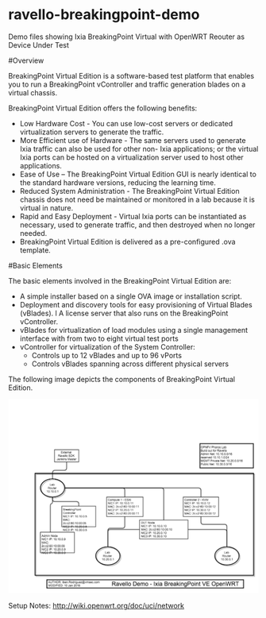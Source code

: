 # ravello-breakingpoint-demo
Demo files showing Ixia BreakingPoint Virtual with OpenWRT Reouter as Device Under Test

#Overview
                    
BreakingPoint Virtual Edition is a software-based test platform that enables you to run a BreakingPoint vController and traffic generation blades on a virtual chassis.
                    
BreakingPoint Virtual Edition offers the following benefits:
- Low Hardware Cost - You can use low-cost servers or dedicated virtualization servers to generate the traffic.
- More Efficient use of Hardware - The same servers used to generate Ixia traffic can also be used for other non- Ixia applications; or the virtual Ixia ports can be hosted on a virtualization server used to host other applications.
- Ease of Use – The BreakingPoint Virtual Edition GUI is nearly identical to the standard hardware versions, reducing the learning time.
- Reduced System Administration - The BreakingPoint Virtual Edition chassis does not need be maintained or monitored in a lab because it is virtual in nature.
- Rapid and Easy Deployment - Virtual Ixia ports can be instantiated as necessary, used to generate traffic, and then destroyed when no longer needed.
- BreakingPoint Virtual Edition is delivered as a pre-configured .ova template.    

#Basic Elements

The basic elements involved in the BreakingPoint Virtual Edition are:

- A simple installer based on a single OVA image or installation script.
- Deployment and discovery tools for easy provisioning of Virtual Blades (vBlades). l A license server that also runs on the BreakingPoint vController.
- vBlades for virtualization of load modules using a single management interface with from two to eight virtual test ports
- vController for virtualization of the System Controller:
  - Controls up to 12 vBlades and up to 96 vPorts
  - Controls vBlades spanning across different physical servers
                    
The following image depicts the components of BreakingPoint Virtual Edition.

![alt text](https://raw.githubusercontent.com/ibenrodriguez/ravello-breakingpoint-demo/master/ravello-ixia-bpve-demo.png "Ixia Breaking Point Demo on Ravello Drawing")

Setup Notes: 
http://wiki.openwrt.org/doc/uci/network
